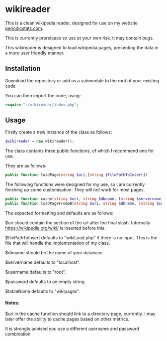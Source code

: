 # wikireader
This is a clean wikipedia reader, designed for use on my website [periodicstats.com](https://periodicstats.com).

This is currently prerelease so use at your own risk, it may contain bugs.

This wikireader is designed to load wikipedia pages, presenting the data in a more user friendly manner.

## Installation

Download the repository or add as a submodule to the root of your existing code

You can then import the code, using:
```php
require "./wikireader/index.php";
```
## Usage

Firstly create a new instance of the class as follows:

```php
$wikireader = new wikireader();
```

The class contains three public functions, of which I recommend one for use.

They are as follows:

```php
public function loadPage(string $uri,[string $filePathToInsert])
```

The following functions were designed for my use, so I am currently finishing up some customisation. They will not work for most pages.

```php
public function cache(string $uri, string $dbname, [string $servername], [string $username], [string $password], [string $tableName])
public function loadPageFromDB(string $uri, string $dbname, [string $servername], [string $username], [string $password], [string $tableName])
```

The expected formatting and defaults are as follows:

$uri should contain the section of the url after the final slash. Internally https://wikipedia.org/wiki/ is inserted before this.

$filePathToInsert defaults to "wikiLoad.php" if there is no input. This is the file that will handle the implementation of my class.

$dbname should be the name of your database.

$servername defaults to "localhost".

$username defaults to "root".

$password defaults to an empty string.

$tableName defaults to "wikipages".




#### Notes:

$uri in the cache function should link to a directory page, currently. I may later offer the ability to cache pages based on other metrics.

It is strongly advised you use a different username and password combination
